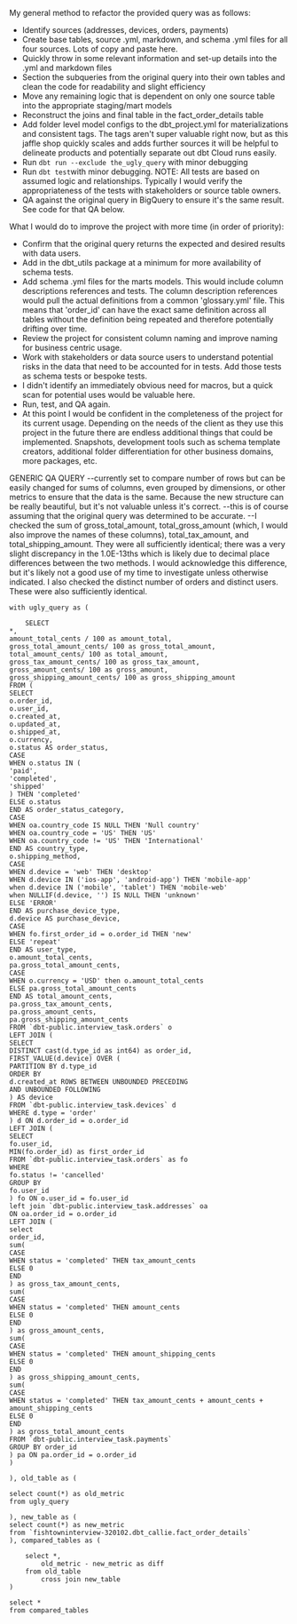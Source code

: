 My general method to refactor the provided query was as follows:

- Identify sources (addresses, devices, orders, payments)
- Create base tables, source .yml, markdown, and schema .yml files for all
four sources. Lots of copy and paste here.
- Quickly throw in some relevant information and set-up details into 
the .yml and markdown files
- Section the subqueries from the original query into their own tables and
clean the code for readability and slight efficiency 
- Move any remaining logic that is dependent on only one source table into the 
appropriate staging/mart models
- Reconstruct the joins and final table in the fact_order_details table
- Add folder level model configs to the dbt_project.yml for materializations
and consistent tags. The tags aren't super valuable right now, but as this 
jaffle shop quickly scales and adds further sources it will be helpful
to delineate products and potentially separate out dbt Cloud runs easily.
- Run `dbt run --exclude the_ugly_query` with minor debugging
- Run `dbt test`with minor debugging. NOTE: All tests are based on assumed
logic and relationships. Typically I would verify the appropriateness of the
tests with stakeholders or source table owners.
- QA against the original query in BigQuery to ensure it's the same result.
See code for that QA below.

What I would do to improve the project with more time (in order of priority):
- Confirm that the original query returns the expected and desired results
with data users.
- Add in the dbt_utils package at a minimum for more availability of
schema tests.
- Add schema .yml files for the marts models. This would include column 
descriptions references and tests. The column description references would
pull the actual definitions from a common 'glossary.yml' file. This means that
'order_id' can have the exact same definition across all tables without the
definition being repeated and therefore potentially drifting over time.
- Review the project for consistent column naming and improve naming for
business centric usage.
- Work with stakeholders or data source users to understand potential risks
in the data that need to be accounted for in tests. Add those tests as
schema tests or bespoke tests.
- I didn't identify an immediately obvious need for macros, but a quick scan
for potential uses would be valuable here.
- Run, test, and QA again.
- At this point I would be confident in the completeness of the project
for its current usage. Depending on the needs of the client as they use
this project in the future there are endless additional things that could
be implemented. Snapshots, development tools such as schema template creators,
additional folder differentiation for other business domains, more packages, etc.


GENERIC QA QUERY
--currently set to compare number of rows but can be easily changed for
sums of columns, even grouped by dimensions, or other metrics to ensure
that the data is the same. Because the new structure can be really
beautiful, but it's not valuable unless it's correct.
--this is of course assuming that the original query was determined to
be accurate.
--I checked the sum of gross_total_amount, total_gross_amount (which, I
would also improve the names of these columns), total_tax_amount, and
total_shipping_amount. They were all sufficiently identical; there was a very
slight discrepancy in the 1.0E-13ths which is likely due to decimal place
differences between the two methods. I would acknowledge this difference, but
it's likely not a good use of my time to investigate unless otherwise indicated.
I also checked the distinct number of orders and distinct users. These were
also sufficiently identical.

```
with ugly_query as (

    SELECT
*,
amount_total_cents / 100 as amount_total,
gross_total_amount_cents/ 100 as gross_total_amount,
total_amount_cents/ 100 as total_amount,
gross_tax_amount_cents/ 100 as gross_tax_amount,
gross_amount_cents/ 100 as gross_amount,
gross_shipping_amount_cents/ 100 as gross_shipping_amount
FROM (
SELECT
o.order_id,
o.user_id,
o.created_at,
o.updated_at,
o.shipped_at,
o.currency,
o.status AS order_status,
CASE
WHEN o.status IN (
'paid',
'completed',
'shipped'
) THEN 'completed'
ELSE o.status
END AS order_status_category,
CASE
WHEN oa.country_code IS NULL THEN 'Null country'
WHEN oa.country_code = 'US' THEN 'US'
WHEN oa.country_code != 'US' THEN 'International'
END AS country_type,
o.shipping_method,
CASE
WHEN d.device = 'web' THEN 'desktop'
WHEN d.device IN ('ios-app', 'android-app') THEN 'mobile-app'
when d.device IN ('mobile', 'tablet') THEN 'mobile-web'
when NULLIF(d.device, '') IS NULL THEN 'unknown'
ELSE 'ERROR'
END AS purchase_device_type,
d.device AS purchase_device,
CASE
WHEN fo.first_order_id = o.order_id THEN 'new'
ELSE 'repeat'
END AS user_type,
o.amount_total_cents,
pa.gross_total_amount_cents,
CASE
WHEN o.currency = 'USD' then o.amount_total_cents
ELSE pa.gross_total_amount_cents
END AS total_amount_cents,
pa.gross_tax_amount_cents,
pa.gross_amount_cents,
pa.gross_shipping_amount_cents
FROM `dbt-public.interview_task.orders` o
LEFT JOIN (
SELECT
DISTINCT cast(d.type_id as int64) as order_id,
FIRST_VALUE(d.device) OVER (
PARTITION BY d.type_id
ORDER BY
d.created_at ROWS BETWEEN UNBOUNDED PRECEDING
AND UNBOUNDED FOLLOWING
) AS device
FROM `dbt-public.interview_task.devices` d
WHERE d.type = 'order'
) d ON d.order_id = o.order_id
LEFT JOIN (
SELECT
fo.user_id,
MIN(fo.order_id) as first_order_id
FROM `dbt-public.interview_task.orders` as fo
WHERE
fo.status != 'cancelled'
GROUP BY
fo.user_id
) fo ON o.user_id = fo.user_id
left join `dbt-public.interview_task.addresses` oa
ON oa.order_id = o.order_id
LEFT JOIN (
select
order_id,
sum(
CASE
WHEN status = 'completed' THEN tax_amount_cents
ELSE 0
END
) as gross_tax_amount_cents,
sum(
CASE
WHEN status = 'completed' THEN amount_cents
ELSE 0
END
) as gross_amount_cents,
sum(
CASE
WHEN status = 'completed' THEN amount_shipping_cents
ELSE 0
END
) as gross_shipping_amount_cents,
sum(
CASE
WHEN status = 'completed' THEN tax_amount_cents + amount_cents + amount_shipping_cents
ELSE 0
END
) as gross_total_amount_cents
FROM `dbt-public.interview_task.payments`
GROUP BY order_id
) pa ON pa.order_id = o.order_id
)

), old_table as (

select count(*) as old_metric
from ugly_query 

), new_table as (
select count(*) as new_metric
from `fishtowninterview-320102.dbt_callie.fact_order_details`
), compared_tables as (

    select *,
        old_metric - new_metric as diff
    from old_table  
        cross join new_table 
)

select *
from compared_tables 
```